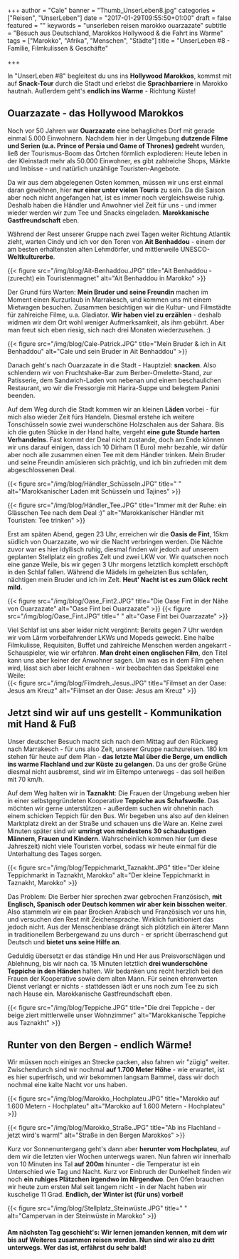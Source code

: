 +++
author = "Cale"
banner = "Thumb_UnserLeben8.jpg"
categories = ["Reisen", "UnserLeben"]
date = "2017-01-29T09:55:50+01:00"
draft = false
featured = ""
keywords = "unserleben reisen marokko ouarzazate"
subtitle = "Besuch aus Deutschland, Marokkos Hollywood & die Fahrt ins Warme"
tags = ["Marokko", "Afrika", "Menschen", "Städte"]
title = "UnserLeben #8 - Familie, Filmkulissen & Geschäfte"

+++

In "UnserLeben #8" begleitest du uns ins **Hollywood Marokkos**, kommst mit auf **Snack-Tour** durch die Stadt und erlebst die **Sprachbarriere** in Marokko hautnah. Außerdem geht's **endlich ins Warme** - Richtung Küste!<!--more-->

## Ouarzazate - das Hollywood Marokkos

Noch vor 50 Jahren war **Ouarzazate** eine behagliches Dorf mit gerade einmal 5.000 Einwohnern. Nachdem hier in der Umgebung **dutzende Filme und Serien (u.a. Prince of Persia und Game of Thrones) gedreht** wurden, ließ der Tourismus-Boom das Örtchen förmlich explodieren: Heute leben in der Kleinstadt mehr als 50.000 Einwohner, es gibt zahlreiche Shops, Märkte und Imbisse - und natürlich unzählige Touristen-Angebote.    

Da wir aus dem abgelegenen Osten kommen, müssen wir uns erst einmal daran gewöhnen, hier **nur einer unter vielen Touris** zu sein. Da die Saison aber noch nicht angefangen hat, ist es immer noch vergleichsweise ruhig. Deshalb haben die Händler und Anwohner viel Zeit für uns - und immer wieder werden wir zum Tee und Snacks eingeladen. **Marokkanische Gastfreundschaft** eben.   

Während der Rest unserer Gruppe nach zwei Tagen weiter Richtung Atlantik zieht, warten Cindy und ich vor den Toren von **Ait Benhaddou** - einem der am besten erhaltensten alten Lehmdörfer, und mittlerweile UNESCO-**Weltkulturerbe**.    

{{< figure src="/img/blog/Ait-Benhaddou.JPG" title="Ait Benhaddou - (zurecht) ein Touristenmagnet" alt="Ait Benhaddou in Marokko" >}} 

Der Grund fürs Warten: **Mein Bruder und seine Freundin** machen im Moment einen Kurzurlaub in Marrakesch, und kommen uns mit einem Mietwagen besuchen. Zusammen besichtigen wir die Kultur- und Filmstädte für zahlreiche Filme, u.a. Gladiator. **Wir haben viel zu erzählen** - deshalb widmen wir dem Ort wohl weniger Aufmerksamkeit, als ihm gebührt. Aber man freut sich eben riesig, sich nach drei Monaten wiederzusehen. :)    

{{< figure src="/img/blog/Cale-Patrick.JPG" title="Mein Bruder & ich in Ait Benhaddou" alt="Cale und sein Bruder in Ait Benhaddou" >}} 

Danach geht's nach Ouarzazate in die Stadt - Hauptziel: **snacken**. Also schlendern wir von Fruchtshake-Bar zum Berber-Omelette-Stand, zur Patisserie, dem Sandwich-Laden von nebenan und einem beschaulichen Restaurant, wo wir die Fressorgie mit Harira-Suppe und belegtem Panini beenden.    

Auf dem Weg durch die Stadt kommen wir an kleinen **Läden** vorbei - für mich also wieder Zeit fürs Handeln. Diesmal erstehe ich weitere Tonschüsseln sowie zwei wunderschöne Holzschalen aus der Sahara. Bis ich die guten Stücke in der Hand halte, vergeht **eine gute Stunde harten Verhandelns**. Fast kommt der Deal nicht zustande, doch am Ende können wir uns darauf einigen, dass ich 10 Dirham (1 Euro) mehr bezahle, wir dafür aber noch alle zusammen einen Tee mit dem Händler trinken. Mein Bruder und seine Freundin amüsieren sich prächtig, und ich bin zufrieden mit dem abgeschlossenen Deal.    

{{< figure src="/img/blog/Händler_Schüsseln.JPG" title=" " alt="Marokkanischer Laden mit Schüsseln und Tajines" >}} 

{{< figure src="/img/blog/Händler_Tee.JPG" title="Immer mit der Ruhe: ein Glässchen Tee nach dem Deal :)" alt="Marokkanischer Händler mit Touristen: Tee trinken" >}} 


Erst am späten Abend, gegen 23 Uhr, erreichen wir die **Oasis de Fint**, 15km südlich von Ouarzazate, wo wir die Nacht verbringen werden. Die Nächte zuvor war es hier idyllisch ruhig, diesmal finden wir jedoch auf unserem geplanten Stellplatz ein großes Zelt und zwei LKW vor. Wir quatschen noch eine ganze Weile, bis wir gegen 3 Uhr morgens letztlich komplett erschöpft in den Schlaf fallen. Während die Mädels im geheizten Bus schlafen, nächtigen mein Bruder und ich im Zelt. **Heut' Nacht ist es zum Glück recht mild.**   

{{< figure src="/img/blog/Oase_Fint2.JPG" title="Die Oase Fint in der Nähe von Ouarzazate" alt="Oase Fint bei Ouarzazate" >}} 
{{< figure src="/img/blog/Oase_Fint.JPG" title=" " alt="Oase Fint bei Ouarzazate" >}} 

Viel Schlaf ist uns aber leider nicht vergönnt: Bereits gegen 7 Uhr werden wir vom Lärm vorbeifahrender LKWs und Mopeds geweckt. Eine halbe Filmkulisse, Requisiten, Buffet und zahlreiche Menschen werden angekarrt - Schauspieler, wie wir erfahren. **Man dreht einen englischen Film**, den Titel kann uns aber keiner der Anwohner sagen. Um was es in dem Film gehen wird, lässt sich aber leicht erahnen - wir beobachten das Spektakel eine Weile:   
{{< figure src="/img/blog/Filmdreh_Jesus.JPG" title="Filmset an der Oase: Jesus am Kreuz" alt="Filmset an der Oase: Jesus am Kreuz" >}} 

## Jetzt sind wir auf uns gestellt - Kommunikation mit Hand & Fuß

Unser deutscher Besuch macht sich nach dem Mittag auf den Rückweg nach Marrakesch - für uns also Zeit, unserer Gruppe nachzureisen. 180 km stehen für heute auf dem Plan - **das letzte Mal über die Berge, um endlich ins warme Flachland und zur Küste zu gelangen**. Da uns der große Grüne diesmal nicht ausbremst, sind wir im Eiltempo unterwegs - das soll heißen mit 70 km/h.   

Auf dem Weg halten wir in **Taznakht**: Die Frauen der Umgebung weben hier in einer selbstgegründeten Kooperative **Teppiche aus Schafswolle**. Das möchten wir gerne unterstützen - außerdem suchen wir ohnehin nach einem schicken Teppich für den Bus. Wir begeben uns also auf den kleinen Marktplatz direkt an der Straße und schauen uns die Ware an. Keine zwei Minuten später sind wir **umringt von mindestens 30 schaulustigen Männern, Frauen und Kindern**. Wahrscheinlich kommen hier (um diese Jahreszeit) nicht viele Touristen vorbei, sodass wir heute einmal für die Unterhaltung des Tages sorgen.   

{{< figure src="/img/blog/Teppichmarkt_Taznakht.JPG" title="Der kleine Teppichmarkt in Taznakht, Marokko" alt="Der kleine Teppichmarkt in Taznakht, Marokko" >}}  

Das Problem: Die Berber hier sprechen zwar gebrochen Französisch, **mit Englisch, Spanisch oder Deutsch kommen wir aber kein bisschen weiter**. Also stammeln wir ein paar Brocken Arabisch und Französisch vor uns hin, und versuchen den Rest mit Zeichensprache. Wirklich funktioniert das jedoch nicht. Aus der Menschenblase drängt sich plötzlich ein älterer Mann in traditionellem Berbergewand zu uns durch - er spricht überraschend gut Deutsch und **bietet uns seine Hilfe an**.     

Geduldig übersetzt er das ständige Hin und Her aus Preisvorschlägen und Ablehnung, bis wir nach ca. 15 Minuten letztlich **drei wunderschöne Teppiche in den Händen** halten. Wir bedanken uns recht herzlich bei den Frauen der Kooperative sowie dem alten Mann. Für seinen ehrenwerten Dienst verlangt er nichts - stattdessen lädt er uns noch zum Tee zu sich nach Hause ein. Marokkanische Gastfreundschaft eben.

{{< figure src="/img/blog/Teppiche.JPG" title="Die drei Teppiche - der beige ziert mittlerweile unser Wohnzimmer" alt="Marokkanische Teppiche aus Taznakht" >}} 

## Runter von den Bergen - endlich Wärme!   

Wir müssen noch einiges an Strecke packen, also fahren wir "zügig" weiter. Zwischendurch sind wir nochmal **auf 1.700 Meter Höhe** - wie erwartet, ist es hier superfrisch, und wir bekommen langsam Bammel, dass wir doch nochmal eine kalte Nacht vor uns haben.   

{{< figure src="/img/blog/Marokko_Hochplateu.JPG" title="Marokko auf 1.600 Metern - Hochplateu" alt="Marokko auf 1.600 Metern - Hochplateu" >}}

{{< figure src="/img/blog/Marokko_Straße.JPG" title="Ab ins Flachland - jetzt wird's warm!" alt="Straße in den Bergen Marokkos" >}}

Kurz vor Sonnenuntergang geht's dann aber **herunter vom Hochplateu**, auf dem wir die letzten vier Wochen unterwegs waren. Nun fahren wir innerhalb von 10 Minuten ins Tal **auf 200m** hinunter - die Temperatur ist ein Unterschied wie Tag und Nacht. Kurz vor Einbruch der Dunkelheit finden wir noch **ein ruhiges Plätzchen irgendwo im Nirgendwo**. Den Ofen brauchen wir heute zum ersten Mal seit langem nicht - in der Nacht haben wir kuschelige 11 Grad. **Endlich, der Winter ist (für uns) vorbei!**   

{{< figure src="/img/blog/Stellplatz_Steinwüste.JPG" title=" " alt="Campervan in der Steinwüste in Marokko" >}} 


#### Am nächsten Tag geschieht's: Wir lernen jemanden kennen, mit dem wir bis auf Weiteres zusammen reisen werden. Nun sind wir also zu dritt unterwegs. Wer das ist, erfährst du sehr bald!